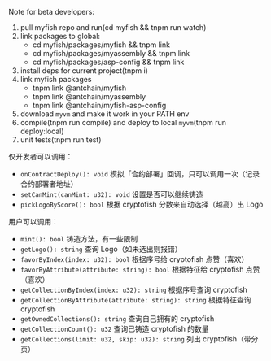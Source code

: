 Note for beta developers:
1. pull myfish repo and run(cd myfish && tnpm run watch)
2. link packages to global:
   * cd myfish/packages/myfish && tnpm link
   * cd myfish/packages/myassembly && tnpm link
   * cd myfish/packages/asp-config && tnpm link
3. install deps for current project(tnpm i)
4. link myfish packages
   * tnpm link @antchain/myfish
   * tnpm link @antchain/myassembly
   * tnpm link @antchain/myfish-asp-config
5. download `myvm` and make it work in your PATH env
6. compile(tnpm run compile) and deploy to local `myvm`(tnpm run deploy:local)
7. unit tests(tnpm run test)

仅开发者可以调用：
* `onContractDeploy(): void` 模拟「合约部署」回调，只可以调用一次（记录合约部署者地址）
* `setCanMint(canMint: u32): void` 设置是否可以继续铸造
* `pickLogoByScore(): bool` 根据 cryptofish 分数来自动选择（越高）出 Logo

用户可以调用：
* `mint(): bool` 铸造方法，有一些限制
* `getLogo(): string` 查询 Logo（如未选出则报错）
* `favorByIndex(index: u32): bool` 根据序号给 cryptofish 点赞（喜欢）
* `favorByAttribute(attribute: string): bool` 根据特征给 cryptofish 点赞（喜欢）
* `getCollectionByIndex(index: u32): string` 根据序号查询 cryptofish
* `getCollectionByAttribute(attribute: string): string` 根据特征查询 cryptofish
* `getOwnedCollections(): string` 查询自己拥有的 cryptofish
* `getCollectionCount(): u32` 查询已铸造 cryptofish 的数量
* `getCollections(limit: u32, skip: u32): string` 列出 cryptofish（带分页）

